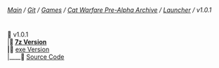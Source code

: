 ﻿###### [Main](https://pikakid98.github.io) / [Git](https://git-pikakid98.github.io) / [Games](https://git-pikakid98.github.io/games) / [Cat Warfare Pre-Alpha Archive](https://git-pikakid98.github.io/games/cat-warfare-pre-alpha-archive) / [Launcher](https://git-pikakid98.github.io/games/cat-warfare-pre-alpha-archive/launcher) / v1.0.1
<h1></h1>

📂 v1.0.1
\
|____📄 [7z Version](https://github.com/Git-Pikakid98/cat-warfare-pre-alpha-archive/releases/download/Launcher_v1.0.1/Cat.Warfare.Pre-Alpha.Archive.Launcher.7z)
\
|____📄 [exe Version](https://github.com/Git-Pikakid98/cat-warfare-pre-alpha-archive/releases/download/Launcher_v1.0.1/Cat.Warfare.Pre-Alpha.Archive.Launcher.exe)
\
|____📄 [Source Code](https://github.com/Git-Pikakid98/cat-warfare-pre-alpha-archive/archive/refs/tags/Launcher_v1.0.1.zip)
